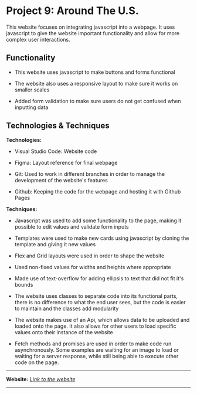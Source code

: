 # Project 9: Around The U.S.

This website focuses on integrating javascript into a webpage. It uses javascript to give the website important functionality and allow for more complex user interactions.

## Functionality

* This website uses javascript to make buttons and forms functional

* The website also uses a responsive layout to make sure it works on smaller scales

* Added form validation to make sure users do not get confused when inputting data

## Technologies & Techniques

**Technologies:**

* Visual Studio Code: Website code

* Figma: Layout reference for final webpage

* Git: Used to work in different branches in order to manage the development of the website's features

* Github: Keeping the code for the webpage and hosting it with Github Pages

**Techniques:**

* Javascript was used to add some functionality to the page, making it possible to edit values and validate form inputs

* Templates were used to make new cards using javascript by cloning the template and giving it new values

* Flex and Grid layouts were used in order to shape the website

* Used non-fixed values for widths and heights where appropriate

* Made use of text-overflow for adding ellipsis to text that did not fit it's bounds

* The website uses classes to separate code into its functional parts, there is no difference to what the end user sees, but the code is easier to maintain and the classes add modularity

* The website makes use of an Api, which allows data to be uploaded and loaded onto the page. It also allows for other users to load specific values onto their instance of the website

* Fetch methods and promises are used in order to make code run asynchronously. Some examples are waiting for an image to load or waiting for a server response, while still being able to execute other code on the page.

___

**Website:** _[Link to the website](https://kennethtraynor.github.io/web_project_4/)_
___
